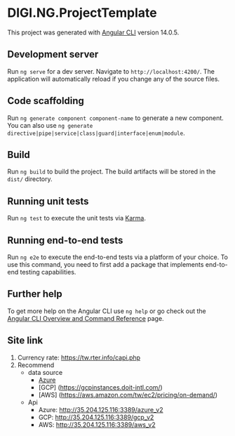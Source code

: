# DIGI.NG.ProjectTemplate

This project was generated with [Angular CLI](https://github.com/angular/angular-cli) version 14.0.5.

## Development server

Run `ng serve` for a dev server. Navigate to `http://localhost:4200/`. The application will automatically reload if you change any of the source files.

## Code scaffolding

Run `ng generate component component-name` to generate a new component. You can also use `ng generate directive|pipe|service|class|guard|interface|enum|module`.

## Build

Run `ng build` to build the project. The build artifacts will be stored in the `dist/` directory.

## Running unit tests

Run `ng test` to execute the unit tests via [Karma](https://karma-runner.github.io).

## Running end-to-end tests

Run `ng e2e` to execute the end-to-end tests via a platform of your choice. To use this command, you need to first add a package that implements end-to-end testing capabilities.

## Further help

To get more help on the Angular CLI use `ng help` or go check out the [Angular CLI Overview and Command Reference](https://angular.io/cli) page.


## Site link
1. Currency rate: https://tw.rter.info/capi.php
2. Recommend
   * data source 
      * [Azure](https://azureprice.net/)
      * [GCP] (https://gcpinstances.doit-intl.com/)
      * [AWS] (https://aws.amazon.com/tw/ec2/pricing/on-demand/)
    * Api   
      * Azure: http://35.204.125.116:3389/azure_v2
      * GCP: http://35.204.125.116:3389/gcp_v2
      * AWS: http://35.204.125.116:3389/aws_v2

